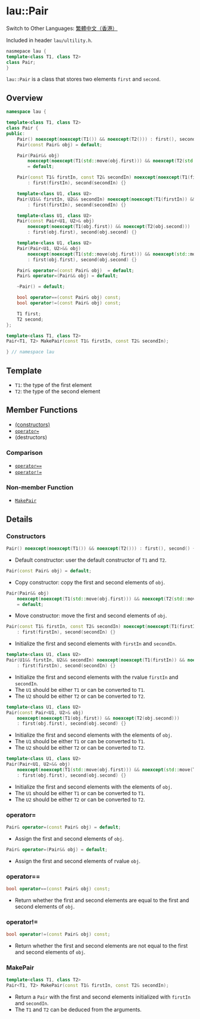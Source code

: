 # lau::Pair

Switch to Other Languages: [繁體中文（香港）](pair_zh.md)

Included in header `lau/ultility.h`.

```c++
nasmepace lau {
template<class T1, class T2>
class Pair;
}
```

`lau::Pair` is a class that stores two elements `first` and `second`.

## Overview
```c++
namespace lau {

template<class T1, class T2>
class Pair {
public:
    Pair() noexcept(noexcept(T1()) && noexcept(T2())) : first(), second() {}
    Pair(const Pair& obj) = default;

    Pair(Pair&& obj)
        noexcept(noexcept(T1(std::move(obj.first))) && noexcept(T2(std::move(obj.second))))
        = default;

    Pair(const T1& firstIn, const T2& secondIn) noexcept(noexcept(T1(firstIn)) && noexcept(T2(secondIn)))
        : first(firstIn), second(secondIn) {}

    template<class U1, class U2>
    Pair(U1&& firstIn, U2&& secondIn) noexcept(noexcept(T1(firstIn)) && noexcept(T2(secondIn)))
        : first(firstIn), second(secondIn) {}

    template<class U1, class U2>
    Pair(const Pair<U1, U2>& obj)
        noexcept(noexcept(T1(obj.first)) && noexcept(T2(obj.second)))
        : first(obj.first), second(obj.second) {}

    template<class U1, class U2>
    Pair(Pair<U1, U2>&& obj)
        noexcept(noexcept(T1(std::move(obj.first))) && noexcept(std::move(T2(obj.second))))
        : first(obj.first), second(obj.second) {}

    Pair& operator=(const Pair& obj)  = default;
    Pair& operator=(Pair&& obj) = default;

    ~Pair() = default;

    bool operator==(const Pair& obj) const;
    bool operator!=(const Pair& obj) const;

    T1 first;
    T2 second;
};

template<class T1, class T2>
Pair<T1, T2> MakePair(const T1& firstIn, const T2& secondIn);

} // namespace lau
```

## Template
- `T1`: the type of the first element
- `T2`: the type of the second element

## Member Functions
- [(constructors)](#Constructors)
- [`operator=`](#operator=)
- (destructors)

### Comparison
- [`operator==`](#operator==)
- [`operator!=`](#operator!=)

### Non-member Function
- [`MakePair`](#MakePair)

## Details
### <span id="Constructors">Constructors</span>
```c++
Pair() noexcept(noexcept(T1()) && noexcept(T2())) : first(), second() {}
```
- Default constructor: user the default constructor of `T1` and `T2`.

```c++
Pair(const Pair& obj) = default;
```
- Copy constructor: copy the first and second elements of `obj`.

```c++
Pair(Pair&& obj)
    noexcept(noexcept(T1(std::move(obj.first))) && noexcept(T2(std::move(obj.second))))
    = default;
```
- Move constructor: move the first and second elements of `obj`.

```c++
Pair(const T1& firstIn, const T2& secondIn) noexcept(noexcept(T1(firstIn)) && noexcept(T2(secondIn)))
    : first(firstIn), second(secondIn) {}
```
- Initialize the first and second elements with `firstIn` and `secondIn`.

```c++
template<class U1, class U2>
Pair(U1&& firstIn, U2&& secondIn) noexcept(noexcept(T1(firstIn)) && noexcept(T2(secondIn)))
    : first(firstIn), second(secondIn) {}
```
- Initialize the first and second elements with the rvalue `firstIn` and `secondIn`. 
- The `U1` should be either `T1` or can be converted to `T1`.
- The `U2` should be either `T2` or can be converted to `T2`.

```c++
template<class U1, class U2>
Pair(const Pair<U1, U2>& obj)
    noexcept(noexcept(T1(obj.first)) && noexcept(T2(obj.second)))
    : first(obj.first), second(obj.second) {}
```
- Initialize the first and second elements with the elements of `obj`.
- The `U1` should be either `T1` or can be converted to `T1`.
- The `U2` should be either `T2` or can be converted to `T2`.

```c++
template<class U1, class U2>
Pair(Pair<U1, U2>&& obj)
    noexcept(noexcept(T1(std::move(obj.first))) && noexcept(std::move(T2(obj.second))))
    : first(obj.first), second(obj.second) {}
```
- Initialize the first and second elements with the elements of `obj`.
- The `U1` should be either `T1` or can be converted to `T1`.
- The `U2` should be either `T2` or can be converted to `T2`.

### <span id="operator=">operator=</span>
```c++
Pair& operator=(const Pair& obj) = default;
```
- Assign the first and second elements of `obj`.

```c++
Pair& operator=(Pair&& obj) = default;
```
- Assign the first and second elements of rvalue `obj`.

### <span id="operator==">operator==</span>
```c++
bool operator==(const Pair& obj) const;
```
- Return whether the first and second elements are equal to the first and
  second elements of `obj`.

### <span id="operator!=">operator!=</span>
```c++
bool operator!=(const Pair& obj) const;
```
- Return whether the first and second elements are not equal to the first and
  second elements of `obj`.

### <span id="MakePair">MakePair</span>
```c++
template<class T1, class T2>
Pair<T1, T2> MakePair(const T1& firstIn, const T2& secondIn);
```
- Return a `Pair` with the first and second elements initialized with `firstIn` and `secondIn`.
- The `T1` and `T2` can be deduced from the arguments.
